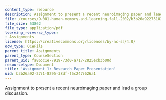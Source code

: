 ```yaml
---
content_type: resource
description: Assignment to present a recent neuroimaging paper and lead a group discussion.
file: /courses/9-081-human-memory-and-learning-fall-2002/b3b26a922751829538dff5c2475626a1_assignment1.pdf
file_size: 53862
file_type: application/pdf
learning_resource_types:
- Assignments
license: https://creativecommons.org/licenses/by-nc-sa/4.0/
ocw_type: OCWFile
parent_title: Assignments
parent_type: CourseSection
parent_uid: fa86bc1e-7919-73d0-a717-2825ecb3b00d
resourcetype: Document
title: 'Assignment 1: Research Paper Presentation'
uid: b3b26a92-2751-8295-38df-f5c2475626a1
---
```

Assignment to present a recent neuroimaging paper and lead a group discussion.
